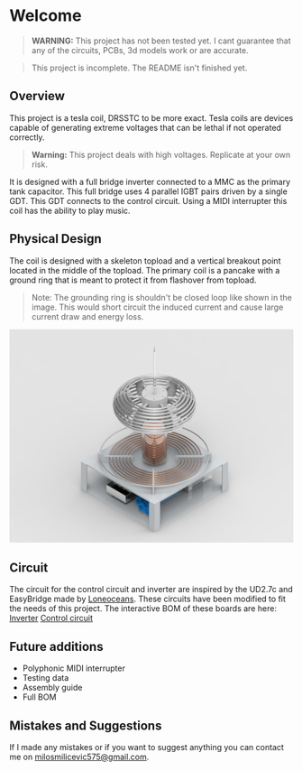 


# Welcome
> **WARNING:**
> This project has not been tested yet. I cant guarantee that any of the circuits, PCBs, 3d models work or are accurate.

>This project is incomplete. The README isn't finished yet.

## Overview

This project is a tesla coil, DRSSTC to be more exact. Tesla coils are devices capable of generating extreme voltages that can be lethal if not operated correctly. 
> **Warning:** This project deals with high voltages. Replicate at your own risk.
 
 It is designed with a full bridge inverter connected to a MMC as the primary tank capacitor. This full bridge uses 4 parallel IGBT pairs driven by a single GDT. This GDT connects to the control circuit. Using a MIDI interrupter this coil has the ability to play music.

## Physical Design

The coil is designed with a skeleton topload and a vertical breakout point located in the middle of the topload. The primary coil is a pancake with a ground ring that is meant to protect it from flashover from topload.
>Note: The grounding ring is shouldn't be closed loop like shown in the image. This would short circuit the induced current and cause large current draw and energy loss.

![Image](https://github.com/miki407/DRSSTC/blob/main/Render.jpg)

## Circuit
The circuit for the control circuit and inverter are inspired by the UD2.7c and EasyBridge made by [Loneoceans](https://www.loneoceans.com/labs/index.htm). These circuits have been modified to fit the needs of this project.
The interactive BOM of these boards are here:
[Inverter](https://htmlpreview.github.io/?https://github.com/miki407/DRSSTC/blob/main/Full%20Bridge/Full%20Bridge/bom/ibom.html)
[Control circuit](https://htmlpreview.github.io/?https://github.com/miki407/DRSSTC/blob/main/Controller/DRSSTC%20controller/bom/ibom.html)

## Future additions

* Polyphonic MIDI interrupter
* Testing data
* Assembly guide
* Full BOM 

## Mistakes and Suggestions 
If I made any mistakes or if you want to suggest anything you can contact me on milosmilicevic575@gmail.com.
